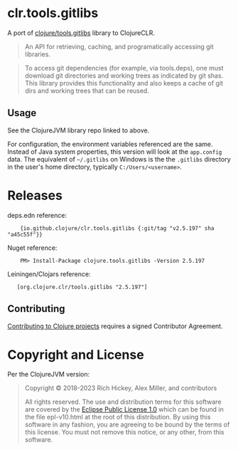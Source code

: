 # clr.tools.gitlibs

A port of [clojure/tools.gitlibs](https://github.com/clojure/tools.gitlibs) library to ClojureCLR.

> An API for retrieving, caching, and programatically accessing git libraries.

> To access git dependencies (for example, via tools.deps), one must download git directories and working trees as indicated by git shas. This library provides this functionality and also keeps a cache of git dirs and working trees that can be reused.

## Usage

See the ClojureJVM library repo linked to above.

For configuration, the environment variables referenced are the same.  
Instead of Java system properties, this version will look at the `app.config` data.
The equivalent of `~/.gitlibs` on Windows is the the `.gitlibs` directory in the user's home directory, typically `C:/Users/<username>`.

# Releases

deps.edn reference:

```
    {io.github.clojure/clr.tools.gitlibs {:git/tag "v2.5.197" sha "a45c55f"}}
```

Nuget reference:

```
    PM> Install-Package clojure.tools.gitlibs -Version 2.5.197 
```
	
Leiningen/Clojars reference:

```
   [org.clojure.clr/tools.gitlibs "2.5.197"]
```

## Contributing 

[Contributing to Clojure projects](https://clojure.org/community/contributing) requires a signed Contributor Agreement. 


# Copyright and License

Per the ClojureJVM version:


> Copyright © 2018-2023 Rich Hickey, Alex Miller, and contributors
>
> All rights reserved. The use and
> distribution terms for this software are covered by the
> [Eclipse Public License 1.0] which can be found in the file
> epl-v10.html at the root of this distribution. By using this software
> in any fashion, you are agreeing to be bound by the terms of this
> license. You must not remove this notice, or any other, from this
> software.
>
> [Eclipse Public License 1.0]: http://opensource.org/licenses/eclipse-1.0.php